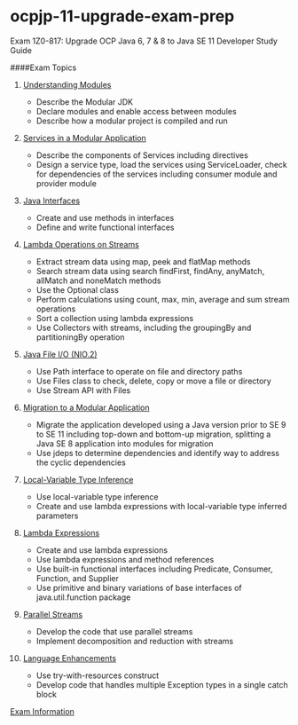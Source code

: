 # ocpjp-11-upgrade-exam-prep
Exam 1Z0-817: Upgrade OCP Java 6, 7 &amp; 8 to Java SE 11 Developer Study Guide

####Exam Topics

1. ​[Understanding Modules​](notes/understanding_modules)
   * Describe the Modular JDK​
   * ​Declare modules and enable access between modules​
   * ​Describe how a modular project is compiled and run​

2. [Services in a Modular Application](notes/services_in_a_modular_application)
    * Describe the components of Services including directives
    * Design a service type, load the services using ServiceLoader, check for dependencies of the services including
   consumer module and provider module

3. [Java Interfaces](notes/java_interfaces)
    * Create and use methods in interfaces
    * Define and write functional interfaces

4. [Lambda Operations on Streams](notes/lambda_operations_on_streams)
    * Extract stream data using map, peek and flatMap methods
    * Search stream data using search findFirst, findAny, anyMatch, allMatch and noneMatch methods
    * Use the Optional class
    * Perform calculations using count, max, min, average and sum stream operations
    * Sort a collection using lambda expressions
    * Use Collectors with streams, including the groupingBy and partitioningBy operation

5. [Java File I/O (NIO.2)](notes/java_file_io_nio2)
    * Use Path interface to operate on file and directory paths
    * Use Files class to check, delete, copy or move a file or directory
    * Use Stream API with Files

6. [Migration to a Modular Application](notes/migration_to_a_modular_application)
    * Migrate the application developed using a Java version prior to SE 9 to SE 11 including top-down and bottom-up
  migration, splitting a Java SE 8 application into modules for migration
    * Use jdeps to determine dependencies and identify way to address the cyclic dependencies

7. [Local-Variable Type Inference](notes/local_variable_type_inference)
    * Use local-variable type inference
    * Create and use lambda expressions with local-variable type inferred parameters

8. [Lambda Expressions](notes/lambda_expressions)
    * Create and use lambda expressions
    * Use lambda expressions and method references
    * Use built-in functional interfaces including Predicate, Consumer, Function, and Supplier
    * Use primitive and binary variations of base interfaces of java.util.function package

9. [Parallel Streams](notes/parallel_streams)
    * Develop the code that use parallel streams
    * Implement decomposition and reduction with streams

10. [Language Enhancements](notes/language_enhancements)
    * Use try-with-resources construct
    * Develop code that handles multiple Exception types in a single catch block
    
[Exam Information](notes/exam_information.md)